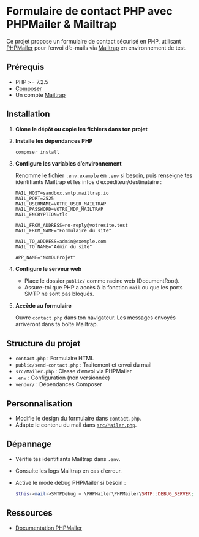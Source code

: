 # Formulaire de contact PHP avec PHPMailer & Mailtrap

Ce projet propose un formulaire de contact sécurisé en PHP, utilisant [PHPMailer](https://github.com/PHPMailer/PHPMailer) pour l’envoi d’e-mails via [Mailtrap](https://mailtrap.io/) en environnement de test.

## Prérequis

- PHP >= 7.2.5
- [Composer](https://getcomposer.org/)
- Un compte [Mailtrap](https://mailtrap.io/)

## Installation

1. **Clone le dépôt ou copie les fichiers dans ton projet**

2. **Installe les dépendances PHP**

   ```sh
   composer install
   ```

3. **Configure les variables d’environnement**

   Renomme le fichier `.env.example` en `.env` si besoin, puis renseigne tes identifiants Mailtrap et les infos d’expéditeur/destinataire :

   ```
   MAIL_HOST=sandbox.smtp.mailtrap.io
   MAIL_PORT=2525
   MAIL_USERNAME=VOTRE_USER_MAILTRAP
   MAIL_PASSWORD=VOTRE_MDP_MAILTRAP
   MAIL_ENCRYPTION=tls

   MAIL_FROM_ADDRESS=no-reply@votresite.test
   MAIL_FROM_NAME="Formulaire du site"

   MAIL_TO_ADDRESS=admin@exemple.com
   MAIL_TO_NAME="Admin du site"

   APP_NAME="NomDuProjet"
   ```

4. **Configure le serveur web**

   - Place le dossier `public/` comme racine web (DocumentRoot).
   - Assure-toi que PHP a accès à la fonction `mail` ou que les ports SMTP ne sont pas bloqués.

5. **Accède au formulaire**

   Ouvre `contact.php` dans ton navigateur. Les messages envoyés arriveront dans ta boîte Mailtrap.

## Structure du projet

- `contact.php` : Formulaire HTML
- `public/send-contact.php` : Traitement et envoi du mail
- `src/Mailer.php` : Classe d’envoi via PHPMailer
- `.env` : Configuration (non versionnée)
- `vendor/` : Dépendances Composer

## Personnalisation

- Modifie le design du formulaire dans `contact.php`.
- Adapte le contenu du mail dans [`src/Mailer.php`](src/Mailer.php).

## Dépannage

- Vérifie tes identifiants Mailtrap dans `.env`.
- Consulte les logs Mailtrap en cas d’erreur.
- Active le mode debug PHPMailer si besoin :

  ```php
  $this->mail->SMTPDebug = \PHPMailer\PHPMailer\SMTP::DEBUG_SERVER;
  ```

## Ressources

- [Documentation PHPMailer](https://github.com/PHPMailer/PHPMailer)